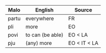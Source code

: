 Malo                    | English          | Source
----------------------- | ---------------- | --------------
partu                   | everywhere       | FR
pli                     | more             | EO
povi                    | to can (be able) | EO < LA
pju                     | (any) more       | EO < IT < LA


